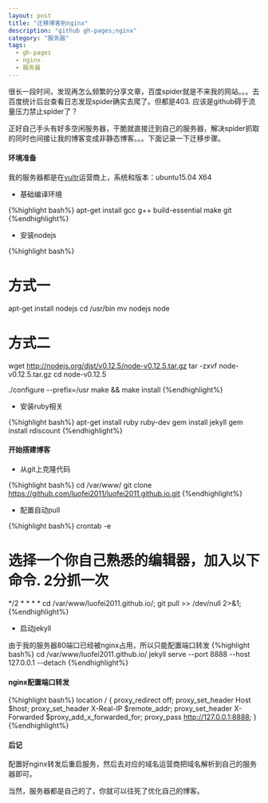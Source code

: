 ```yaml
---
layout: post
title: "迁移博客到nginx"
description: "github gh-pages;nginx"
category: "服务器"
tags: 
  - gh-pages
  - nginx
  - 服务器
---
```


很长一段时间，发现再怎么频繁的分享文章，百度spider就是不来我的网站。。。去百度统计后台查看日志发现spider确实去爬了。但都是403.  应该是github碍于流量压力禁止spider了？

正好自己手头有好多空闲服务器，干脆就直接迁到自己的服务器，解决spider抓取的同时也间接让我的博客变成非静态博客。。。下面记录一下迁移步骤。

#### 环境准备

我的服务器都是在[vultr](http://www.vultr.com/?ref=6835929)运营商上，系统和版本：ubuntu15.04 X64

+ 基础编译环境

{%highlight bash%}
apt-get install gcc g++ build-essential make git
{%endhighlight%}

+ 安装nodejs

{%highlight bash%}
# 方式一
apt-get install nodejs
cd /usr/bin
mv nodejs node

# 方式二
wget http://nodejs.org/dist/v0.12.5/node-v0.12.5.tar.gz
tar -zxvf node-v0.12.5.tar.gz
cd node-v0.12.5

./configure --prefix=/usr
make && make install
{%endhighlight%}

+ 安装ruby相关

{%highlight bash%}
apt-get install ruby ruby-dev
gem install jekyll
gem install rdiscount
{%endhighlight%}

#### 开始搭建博客

+ 从git上克隆代码

{%highlight bash%}
cd /var/www/
git clone https://github.com/luofei2011/luofei2011.github.io.git
{%endhighlight%}

+ 配置自动pull

{%highlight bash%}
crontab -e

# 选择一个你自己熟悉的编辑器，加入以下命令. 2分抓一次
*/2 * * * * cd /var/www/luofei2011.github.io/; git pull >> /dev/null 2>&1;
{%endhighlight%}

+ 启动jekyll

由于我的服务器80端口已经被nginx占用，所以只能配置端口转发
{%highlight bash%}
cd /var/www/luofei2011.github.io/
jekyll serve --port 8888 --host 127.0.0.1 --detach
{%endhighlight%}

#### nginx配置端口转发

{%highlight bash%}
location / { 
    proxy_redirect off;
    proxy_set_header Host $host;
    proxy_set_header X-Real-IP $remote_addr;
    proxy_set_header X-Forwarded $proxy_add_x_forwarded_for;
    proxy_pass http://127.0.0.1:8888;
}   
{%endhighlight%}

#### 后记

配置好nginx转发后重启服务，然后去对应的域名运营商把域名解析到自己的服务器即可。

当然，服务器都是自己的了，你就可以往死了优化自己的博客。
